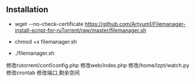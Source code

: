 Installation
---------------------------
* wget --no-check-certificate https://github.com/Artyum1/Filemanager-install-script-for-ruTorrent/raw/master/filemanager.sh
 
* chmod +x filemanager.sh
 
* ./filemanager.sh

修改rutorrent/conf/config.php
修改web/index.php
修改/home/lzpt/watch.py
修改crontab
修改端口,剩余空间
